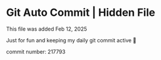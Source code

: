 # Git Auto Commit | Hidden File

This file was added Feb 12, 2025

Just for fun and keeping my daily git commit active 🤪

commit number: 217793
